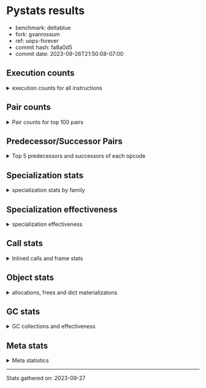 
# Pystats results

- benchmark: deltablue
- fork: gvanrossum
- ref: uops-forever
- commit hash: fa8a0d5
- commit date: 2023-09-26T21:50:08-07:00

## Execution counts

<details>
<summary> execution counts for all instructions </summary>

|Name | Count | Self | Cumulative | Miss ratio | 
|---|---:|---:|---:|---:|
| LOAD_FAST | 111,860,700 | 19.5% | 19.5% |  |
| LOAD_ATTR_INSTANCE_VALUE | 89,306,860 | 15.6% | 35.1% | 1.7% |
| POP_JUMP_IF_FALSE | 34,543,740 | 6.0% | 41.2% |  |
| COMPARE_OP_INT | 32,358,780 | 5.7% | 46.8% |  |
| RETURN_VALUE | 30,697,980 | 5.4% | 52.2% |  |
| LOAD_ATTR_CLASS | 29,529,600 | 5.2% | 57.3% |  |
| RESUME_CHECK | 29,140,860 | 5.1% | 62.4% | 0.0% |
| CALL_PY_EXACT_ARGS | 26,056,860 | 4.5% | 67.0% | 4.4% |
| LOAD_ATTR_METHOD_WITH_VALUES | 25,388,840 | 4.4% | 71.4% | 9.2% |
| LOAD_GLOBAL_MODULE | 25,156,900 | 4.4% | 75.8% |  |
| STORE_ATTR_INSTANCE_VALUE | 20,529,440 | 3.6% | 79.4% | 3.4% |
| POP_TOP | 19,878,780 | 3.5% | 82.8% |  |
| RETURN_CONST | 19,126,080 | 3.3% | 86.2% |  |
| ENTER_EXECUTOR | 15,209,280 | 2.7% | 88.8% |  |
| STORE_FAST | 9,249,000 | 1.6% | 90.5% |  |
| TO_BOOL_BOOL | 6,825,600 | 1.2% | 91.6% |  |
| LOAD_FAST_LOAD_FAST | 6,424,320 | 1.1% | 92.8% |  |
| LOAD_ATTR | 5,885,340 | 1.0% | 93.8% |  |
| POP_JUMP_IF_TRUE | 3,620,160 | 0.6% | 94.4% |  |
| LOAD_GLOBAL_BUILTIN | 2,952,060 | 0.5% | 94.9% |  |
| CALL_BOUND_METHOD_EXACT_ARGS | 2,513,280 | 0.4% | 95.4% |  |
| BINARY_OP_ADD_INT | 2,498,880 | 0.4% | 95.8% |  |
| CALL_LIST_APPEND | 2,249,280 | 0.4% | 96.2% |  |
| LOAD_CONST | 2,222,460 | 0.4% | 96.6% |  |
| BINARY_OP_MULTIPLY_INT | 2,199,360 | 0.4% | 97.0% |  |
| COPY | 1,746,240 | 0.3% | 97.3% |  |
| TO_BOOL_INT | 1,667,520 | 0.3% | 97.6% |  |
| CALL_LEN | 1,667,520 | 0.3% | 97.9% |  |
| CALL | 1,490,920 | 0.3% | 98.1% |  |
| GET_ITER | 1,392,060 | 0.2% | 98.4% |  |
| FOR_ITER_LIST | 1,383,360 | 0.2% | 98.6% |  |
| COPY_FREE_VARS | 1,275,900 | 0.2% | 98.8% |  |
| LOAD_SUPER_ATTR_METHOD | 1,275,840 | 0.2% | 99.1% |  |
| CALL_METHOD_DESCRIPTOR_FAST | 1,194,700 | 0.2% | 99.3% | 100.0% |
| COMPARE_OP | 1,187,080 | 0.2% | 99.5% |  |
| POP_JUMP_IF_NONE | 1,076,160 | 0.2% | 99.7% |  |
| EXIT_INIT_CHECK | 494,400 | 0.1% | 99.8% |  |
| CALL_ALLOC_AND_ENTER_INIT | 494,400 | 0.1% | 99.8% |  |
| SWAP | 298,560 | 0.1% | 99.9% |  |
| JUMP_FORWARD | 192,960 | 0.0% | 99.9% |  |
| BINARY_OP | 129,740 | 0.0% | 99.9% |  |
| UNARY_NOT | 101,760 | 0.0% | 100.0% |  |
| INTERPRETER_EXIT | 97,920 | 0.0% | 100.0% |  |
| BINARY_OP_SUBTRACT_INT | 33,600 | 0.0% | 100.0% |  |
| LOAD_ATTR_SLOT | 23,040 | 0.0% | 100.0% |  |
| FOR_ITER_RANGE | 8,700 | 0.0% | 100.0% |  |
| CALL_BUILTIN_CLASS | 8,700 | 0.0% | 100.0% |  |
| CALL_METHOD_DESCRIPTOR_O | 3,900 | 0.0% | 100.0% | 100.0% |
| BUILD_CONST_KEY_MAP | 3,840 | 0.0% | 100.0% |  |
| BINARY_SUBSCR_DICT | 3,840 | 0.0% | 100.0% |  |
| BINARY_SUBSCR | 1,960 | 0.0% | 100.0% |  |
| STORE_GLOBAL | 1,920 | 0.0% | 100.0% |  |
| UNPACK_SEQUENCE_TUPLE | 960 | 0.0% | 100.0% |  |
| STORE_FAST_STORE_FAST | 960 | 0.0% | 100.0% |  |
| LOAD_FAST_CHECK | 960 | 0.0% | 100.0% |  |
| PUSH_NULL | 300 | 0.0% | 100.0% |  |
| LOAD_DEREF | 120 | 0.0% | 100.0% |  |
| LOAD_ATTR_MODULE | 100 | 0.0% | 100.0% |  |
| LOAD_GLOBAL | 80 | 0.0% | 100.0% |  |
| NOP | 60 | 0.0% | 100.0% |  |
| CALL_FUNCTION_EX | 60 | 0.0% | 100.0% |  |
| BINARY_OP_SUBTRACT_FLOAT | 60 | 0.0% | 100.0% |  |
| JUMP_BACKWARD | 20 | 0.0% | 100.0% |  |


</details>

## Pair counts

<details>
<summary> Pair counts for top 100 pairs </summary>

|Pair | Count | Self | Cumulative | 
|---|---:|---:|---:|
| LOAD_FAST LOAD_ATTR_INSTANCE_VALUE | 68,219,520 | 11.9% | 11.9% |
| POP_JUMP_IF_FALSE LOAD_FAST | 30,164,160 | 5.3% | 17.2% |
| COMPARE_OP_INT POP_JUMP_IF_FALSE | 28,491,900 | 5.0% | 22.2% |
| LOAD_ATTR_CLASS COMPARE_OP_INT | 28,278,720 | 4.9% | 27.1% |
| RESUME_CHECK LOAD_FAST | 26,369,280 | 4.6% | 31.7% |
| CALL_PY_EXACT_ARGS RESUME_CHECK | 25,350,720 | 4.4% | 36.1% |
| LOAD_ATTR_INSTANCE_VALUE RETURN_VALUE | 25,158,720 | 4.4% | 40.5% |
| LOAD_ATTR_METHOD_WITH_VALUES CALL_PY_EXACT_ARGS | 21,217,920 | 3.7% | 44.2% |
| LOAD_FAST LOAD_ATTR_METHOD_WITH_VALUES | 21,159,360 | 3.7% | 47.9% |
| LOAD_GLOBAL_MODULE LOAD_ATTR_CLASS | 19,545,600 | 3.4% | 51.3% |
| LOAD_ATTR_INSTANCE_VALUE LOAD_FAST | 18,431,040 | 3.2% | 54.5% |
| LOAD_ATTR_INSTANCE_VALUE LOAD_GLOBAL_MODULE | 18,296,640 | 3.2% | 57.7% |
| RETURN_CONST POP_TOP | 17,933,760 | 3.1% | 60.9% |
| STORE_ATTR_INSTANCE_VALUE RETURN_CONST | 14,083,200 | 2.5% | 63.3% |
| POP_TOP ENTER_EXECUTOR | 11,774,380 | 2.1% | 65.4% |
| RETURN_VALUE LOAD_ATTR_INSTANCE_VALUE | 10,766,400 | 1.9% | 67.3% |
| RETURN_VALUE STORE_ATTR_INSTANCE_VALUE | 10,471,680 | 1.8% | 69.1% |
| ENTER_EXECUTOR LOAD_ATTR_CLASS | 9,984,000 | 1.7% | 70.8% |
| LOAD_ATTR_INSTANCE_VALUE LOAD_ATTR_INSTANCE_VALUE | 9,726,700 | 1.7% | 72.5% |
| STORE_FAST LOAD_FAST | 7,058,220 | 1.2% | 73.8% |
| LOAD_FAST STORE_ATTR_INSTANCE_VALUE | 4,587,840 | 0.8% | 74.6% |
| TO_BOOL_BOOL POP_JUMP_IF_FALSE | 4,373,760 | 0.8% | 75.3% |
| LOAD_ATTR LOAD_FAST | 4,308,480 | 0.8% | 76.1% |
| LOAD_FAST CALL_PY_EXACT_ARGS | 4,128,960 | 0.7% | 76.8% |
| RETURN_VALUE TO_BOOL_BOOL | 3,898,560 | 0.7% | 77.5% |
| LOAD_ATTR_METHOD_WITH_VALUES LOAD_FAST | 3,640,320 | 0.6% | 78.1% |
| POP_TOP LOAD_FAST | 3,497,280 | 0.6% | 78.7% |
| COMPARE_OP_INT RETURN_VALUE | 3,479,040 | 0.6% | 79.3% |
| RETURN_VALUE STORE_FAST | 3,325,440 | 0.6% | 79.9% |
| STORE_ATTR_INSTANCE_VALUE LOAD_FAST | 3,125,760 | 0.5% | 80.5% |
| LOAD_ATTR_INSTANCE_VALUE STORE_FAST | 2,633,280 | 0.5% | 80.9% |
| LOAD_ATTR_INSTANCE_VALUE STORE_ATTR_INSTANCE_VALUE | 2,626,560 | 0.5% | 81.4% |
| LOAD_FAST LOAD_ATTR | 2,544,000 | 0.4% | 81.8% |
| LOAD_FAST_LOAD_FAST STORE_ATTR_INSTANCE_VALUE | 2,531,520 | 0.4% | 82.3% |
| CALL_BOUND_METHOD_EXACT_ARGS RESUME_CHECK | 2,513,280 | 0.4% | 82.7% |
| TO_BOOL_BOOL POP_JUMP_IF_TRUE | 2,350,080 | 0.4% | 83.1% |
| LOAD_GLOBAL_MODULE LOAD_ATTR | 2,339,560 | 0.4% | 83.5% |
| LOAD_ATTR_INSTANCE_VALUE BINARY_OP_MULTIPLY_INT | 2,197,440 | 0.4% | 83.9% |
| LOAD_ATTR_INSTANCE_VALUE BINARY_OP_ADD_INT | 2,197,440 | 0.4% | 84.3% |
| BINARY_OP_MULTIPLY_INT LOAD_FAST | 2,197,440 | 0.4% | 84.7% |
| BINARY_OP_ADD_INT LOAD_FAST | 2,197,440 | 0.4% | 85.1% |
| LOAD_FAST CALL_LIST_APPEND | 2,055,360 | 0.4% | 85.4% |
| LOAD_FAST COMPARE_OP_INT | 2,046,720 | 0.4% | 85.8% |
| ENTER_EXECUTOR LOAD_ATTR_METHOD_WITH_VALUES | 2,035,200 | 0.4% | 86.1% |
| LOAD_ATTR_INSTANCE_VALUE COMPARE_OP_INT | 1,836,480 | 0.3% | 86.5% |
| RETURN_VALUE LOAD_FAST | 1,746,240 | 0.3% | 86.8% |
| LOAD_ATTR_INSTANCE_VALUE CALL_BOUND_METHOD_EXACT_ARGS | 1,741,440 | 0.3% | 87.1% |
| LOAD_GLOBAL_BUILTIN LOAD_FAST | 1,671,420 | 0.3% | 87.4% |
| TO_BOOL_INT POP_JUMP_IF_FALSE | 1,667,520 | 0.3% | 87.7% |
| LOAD_FAST CALL_LEN | 1,667,520 | 0.3% | 87.9% |
| CALL_LEN TO_BOOL_INT | 1,667,520 | 0.3% | 88.2% |
| POP_TOP RETURN_CONST | 1,468,800 | 0.3% | 88.5% |
| POP_TOP LOAD_FAST_LOAD_FAST | 1,464,960 | 0.3% | 88.7% |
| POP_JUMP_IF_FALSE LOAD_GLOBAL_MODULE | 1,456,320 | 0.3% | 89.0% |
| COPY TO_BOOL_BOOL | 1,447,680 | 0.3% | 89.3% |
| LOAD_GLOBAL_MODULE LOAD_FAST | 1,384,320 | 0.2% | 89.5% |
| GET_ITER FOR_ITER_LIST | 1,383,360 | 0.2% | 89.7% |
| FOR_ITER_LIST STORE_FAST | 1,383,360 | 0.2% | 90.0% |
| POP_JUMP_IF_TRUE ENTER_EXECUTOR | 1,358,400 | 0.2% | 90.2% |
| LOAD_CONST LOAD_FAST | 1,300,800 | 0.2% | 90.4% |
| POP_JUMP_IF_TRUE LOAD_FAST | 1,293,120 | 0.2% | 90.7% |
| COPY_FREE_VARS RESUME_CHECK | 1,275,900 | 0.2% | 90.9% |
| LOAD_GLOBAL_BUILTIN LOAD_GLOBAL_MODULE | 1,275,840 | 0.2% | 91.1% |
| LOAD_FAST LOAD_SUPER_ATTR_METHOD | 1,275,840 | 0.2% | 91.3% |
| STORE_ATTR_INSTANCE_VALUE LOAD_GLOBAL_MODULE | 1,268,160 | 0.2% | 91.6% |
| LOAD_FAST RETURN_VALUE | 1,267,260 | 0.2% | 91.8% |
| LOAD_ATTR_CLASS LOAD_FAST | 1,250,880 | 0.2% | 92.0% |
| STORE_FAST LOAD_FAST_LOAD_FAST | 1,183,680 | 0.2% | 92.2% |
| RESUME_CHECK LOAD_GLOBAL_BUILTIN | 1,179,840 | 0.2% | 92.4% |
| LOAD_FAST_LOAD_FAST COMPARE_OP | 1,172,160 | 0.2% | 92.6% |
| COMPARE_OP POP_JUMP_IF_TRUE | 1,172,160 | 0.2% | 92.8% |
| CALL_METHOD_DESCRIPTOR_FAST STORE_FAST | 1,172,160 | 0.2% | 93.0% |
| LOAD_ATTR_INSTANCE_VALUE COPY | 1,157,760 | 0.2% | 93.2% |
| ENTER_EXECUTOR RETURN_CONST | 1,110,720 | 0.2% | 93.4% |
| LOAD_FAST POP_JUMP_IF_NONE | 1,072,320 | 0.2% | 93.6% |
| POP_JUMP_IF_FALSE ENTER_EXECUTOR | 1,064,640 | 0.2% | 93.8% |
| LOAD_FAST GET_ITER | 983,100 | 0.2% | 94.0% |
| STORE_ATTR_INSTANCE_VALUE LOAD_CONST | 978,240 | 0.2% | 94.1% |
| POP_TOP LOAD_GLOBAL_BUILTIN | 976,320 | 0.2% | 94.3% |
| LOAD_ATTR_INSTANCE_VALUE LOAD_ATTR | 976,320 | 0.2% | 94.5% |
| CALL_LIST_APPEND RETURN_CONST | 972,480 | 0.2% | 94.6% |
| STORE_FAST LOAD_GLOBAL_MODULE | 888,960 | 0.2% | 94.8% |
| ENTER_EXECUTOR LOAD_FAST | 880,380 | 0.2% | 95.0% |
| LOAD_ATTR_INSTANCE_VALUE TO_BOOL_BOOL | 873,600 | 0.2% | 95.1% |
| POP_JUMP_IF_FALSE POP_TOP | 867,840 | 0.2% | 95.3% |
| LOAD_GLOBAL_MODULE CALL | 800,640 | 0.1% | 95.4% |
| LOAD_GLOBAL_MODULE LOAD_ATTR_METHOD_WITH_VALUES | 789,120 | 0.1% | 95.5% |
| RESUME_CHECK LOAD_GLOBAL_MODULE | 787,240 | 0.1% | 95.7% |
| POP_JUMP_IF_FALSE RETURN_CONST | 787,200 | 0.1% | 95.8% |
| STORE_ATTR_INSTANCE_VALUE LOAD_FAST_LOAD_FAST | 771,840 | 0.1% | 95.9% |
| LOAD_FAST_LOAD_FAST CALL_BOUND_METHOD_EXACT_ARGS | 771,840 | 0.1% | 96.1% |
| LOAD_ATTR LOAD_FAST_LOAD_FAST | 771,840 | 0.1% | 96.2% |
| CALL_LIST_APPEND ENTER_EXECUTOR | 685,440 | 0.1% | 96.3% |
| CALL_PY_EXACT_ARGS COPY_FREE_VARS | 684,480 | 0.1% | 96.5% |
| LOAD_ATTR_INSTANCE_VALUE LOAD_ATTR_METHOD_WITH_VALUES | 681,600 | 0.1% | 96.6% |
| LOAD_FAST_LOAD_FAST LOAD_ATTR_METHOD_WITH_VALUES | 679,680 | 0.1% | 96.7% |
| ENTER_EXECUTOR CALL_METHOD_DESCRIPTOR_FAST | 676,800 | 0.1% | 96.8% |
| CALL STORE_FAST | 601,980 | 0.1% | 96.9% |
| RETURN_CONST TO_BOOL_BOOL | 598,080 | 0.1% | 97.0% |
| CALL POP_TOP | 592,380 | 0.1% | 97.1% |


</details>

## Predecessor/Successor Pairs

<details>
<summary> Top 5 predecessors and successors of each opcode </summary>

### CACHE

<details>
<summary> Successors and predecessors for CACHE </summary>

|Predecessors | Count | Percentage | 
|---|---:|---:|

|Successors | Count | Percentage | 
|---|---:|---:|
| COPY_FREE_VARS | 96,960 | 99.0% |
| RESUME_CHECK | 960 | 1.0% |


</details>

### BINARY_SUBSCR

<details>
<summary> Successors and predecessors for BINARY_SUBSCR </summary>

|Predecessors | Count | Percentage | 
|---|---:|---:|
| LOAD_FAST_LOAD_FAST | 1,920 | 98.0% |
| BINARY_SUBSCR | 40 | 2.0% |

|Successors | Count | Percentage | 
|---|---:|---:|
| LOAD_ATTR_INSTANCE_VALUE | 1,920 | 98.0% |
| BINARY_SUBSCR | 40 | 2.0% |


</details>

### EXIT_INIT_CHECK

<details>
<summary> Successors and predecessors for EXIT_INIT_CHECK </summary>

|Predecessors | Count | Percentage | 
|---|---:|---:|
| RETURN_CONST | 494,400 | 100.0% |

|Successors | Count | Percentage | 
|---|---:|---:|
| RETURN_VALUE | 494,400 | 100.0% |


</details>

### GET_ITER

<details>
<summary> Successors and predecessors for GET_ITER </summary>

|Predecessors | Count | Percentage | 
|---|---:|---:|
| LOAD_FAST | 983,100 | 70.6% |
| LOAD_ATTR_INSTANCE_VALUE | 400,320 | 28.8% |
| CALL_BUILTIN_CLASS | 8,640 | 0.6% |

|Successors | Count | Percentage | 
|---|---:|---:|
| FOR_ITER_LIST | 1,383,360 | 99.4% |
| FOR_ITER_RANGE | 8,700 | 0.6% |


</details>

### INTERPRETER_EXIT

<details>
<summary> Successors and predecessors for INTERPRETER_EXIT </summary>

|Predecessors | Count | Percentage | 
|---|---:|---:|
| RETURN_CONST | 97,920 | 100.0% |

|Successors | Count | Percentage | 
|---|---:|---:|


</details>

### NOP

<details>
<summary> Successors and predecessors for NOP </summary>

|Predecessors | Count | Percentage | 
|---|---:|---:|
| POP_TOP | 60 | 100.0% |

|Successors | Count | Percentage | 
|---|---:|---:|
| LOAD_DEREF | 60 | 100.0% |


</details>

### POP_TOP

<details>
<summary> Successors and predecessors for POP_TOP </summary>

|Predecessors | Count | Percentage | 
|---|---:|---:|
| RETURN_CONST | 17,933,760 | 90.2% |
| POP_JUMP_IF_FALSE | 867,840 | 4.4% |
| CALL | 592,380 | 3.0% |
| RETURN_VALUE | 288,960 | 1.5% |
| POP_JUMP_IF_TRUE | 192,000 | 1.0% |

|Successors | Count | Percentage | 
|---|---:|---:|
| ENTER_EXECUTOR | 11,774,380 | 59.2% |
| LOAD_FAST | 3,497,280 | 17.6% |
| RETURN_CONST | 1,468,800 | 7.4% |
| LOAD_FAST_LOAD_FAST | 1,464,960 | 7.4% |
| LOAD_GLOBAL_BUILTIN | 976,320 | 4.9% |


</details>

### PUSH_NULL

<details>
<summary> Successors and predecessors for PUSH_NULL </summary>

|Predecessors | Count | Percentage | 
|---|---:|---:|
| LOAD_FAST | 180 | 60.0% |
| LOAD_DEREF | 60 | 20.0% |
| LOAD_ATTR_MODULE | 40 | 13.3% |
| LOAD_ATTR | 20 | 6.7% |

|Successors | Count | Percentage | 
|---|---:|---:|
| CALL | 240 | 80.0% |
| LOAD_FAST | 60 | 20.0% |


</details>

### RETURN_VALUE

<details>
<summary> Successors and predecessors for RETURN_VALUE </summary>

|Predecessors | Count | Percentage | 
|---|---:|---:|
| LOAD_ATTR_INSTANCE_VALUE | 25,158,720 | 82.0% |
| COMPARE_OP_INT | 3,479,040 | 11.3% |
| LOAD_FAST | 1,267,260 | 4.1% |
| EXIT_INIT_CHECK | 494,400 | 1.6% |
| POP_JUMP_IF_TRUE | 289,920 | 0.9% |

|Successors | Count | Percentage | 
|---|---:|---:|
| LOAD_ATTR_INSTANCE_VALUE | 10,766,400 | 35.1% |
| STORE_ATTR_INSTANCE_VALUE | 10,471,680 | 34.1% |
| TO_BOOL_BOOL | 3,898,560 | 12.7% |
| STORE_FAST | 3,325,440 | 10.8% |
| LOAD_FAST | 1,746,240 | 5.7% |


</details>

### UNARY_NOT

<details>
<summary> Successors and predecessors for UNARY_NOT </summary>

|Predecessors | Count | Percentage | 
|---|---:|---:|
| TO_BOOL_BOOL | 101,760 | 100.0% |

|Successors | Count | Percentage | 
|---|---:|---:|
| LOAD_FAST | 101,760 | 100.0% |


</details>

### BINARY_OP

<details>
<summary> Successors and predecessors for BINARY_OP </summary>

|Predecessors | Count | Percentage | 
|---|---:|---:|
| LOAD_FAST | 97,940 | 75.5% |
| LOAD_ATTR_INSTANCE_VALUE | 31,680 | 24.4% |
| BINARY_OP | 120 | 0.1% |

|Successors | Count | Percentage | 
|---|---:|---:|
| LOAD_FAST | 128,640 | 99.2% |
| STORE_FAST | 960 | 0.7% |
| BINARY_OP | 120 | 0.1% |
| BINARY_OP_SUBTRACT_FLOAT | 20 | 0.0% |


</details>

### BUILD_CONST_KEY_MAP

<details>
<summary> Successors and predecessors for BUILD_CONST_KEY_MAP </summary>

|Predecessors | Count | Percentage | 
|---|---:|---:|
| LOAD_CONST | 3,840 | 100.0% |

|Successors | Count | Percentage | 
|---|---:|---:|
| STORE_FAST | 3,840 | 100.0% |


</details>

### CALL

<details>
<summary> Successors and predecessors for CALL </summary>

|Predecessors | Count | Percentage | 
|---|---:|---:|
| LOAD_GLOBAL_MODULE | 800,640 | 53.7% |
| LOAD_SUPER_ATTR_METHOD | 591,360 | 39.7% |
| ENTER_EXECUTOR | 96,900 | 6.5% |
| LOAD_FAST | 980 | 0.1% |
| CALL | 800 | 0.1% |

|Successors | Count | Percentage | 
|---|---:|---:|
| STORE_FAST | 601,980 | 40.4% |
| POP_TOP | 592,380 | 39.7% |
| LOAD_FAST | 295,740 | 19.8% |
| CALL | 800 | 0.1% |
| CALL_BUILTIN_CLASS | 20 | 0.0% |


</details>

### CALL_FUNCTION_EX

<details>
<summary> Successors and predecessors for CALL_FUNCTION_EX </summary>

|Predecessors | Count | Percentage | 
|---|---:|---:|
| LOAD_FAST | 60 | 100.0% |

|Successors | Count | Percentage | 
|---|---:|---:|
| COPY_FREE_VARS | 60 | 100.0% |


</details>

### COMPARE_OP

<details>
<summary> Successors and predecessors for COMPARE_OP </summary>

|Predecessors | Count | Percentage | 
|---|---:|---:|
| LOAD_FAST_LOAD_FAST | 1,172,160 | 98.7% |
| LOAD_FAST | 7,680 | 0.6% |
| LOAD_ATTR | 5,760 | 0.5% |
| LOAD_CONST | 980 | 0.1% |
| COMPARE_OP | 500 | 0.0% |

|Successors | Count | Percentage | 
|---|---:|---:|
| POP_JUMP_IF_TRUE | 1,172,160 | 98.7% |
| POP_JUMP_IF_FALSE | 10,560 | 0.9% |
| STORE_FAST | 3,840 | 0.3% |
| COMPARE_OP | 500 | 0.0% |
| COMPARE_OP_INT | 20 | 0.0% |


</details>

### COPY

<details>
<summary> Successors and predecessors for COPY </summary>

|Predecessors | Count | Percentage | 
|---|---:|---:|
| LOAD_ATTR_INSTANCE_VALUE | 1,157,760 | 66.3% |
| LOAD_FAST | 298,560 | 17.1% |
| COMPARE_OP_INT | 289,920 | 16.6% |

|Successors | Count | Percentage | 
|---|---:|---:|
| TO_BOOL_BOOL | 1,447,680 | 82.9% |
| LOAD_ATTR_INSTANCE_VALUE | 298,560 | 17.1% |


</details>

### COPY_FREE_VARS

<details>
<summary> Successors and predecessors for COPY_FREE_VARS </summary>

|Predecessors | Count | Percentage | 
|---|---:|---:|
| CALL_PY_EXACT_ARGS | 684,480 | 53.6% |
| CALL_ALLOC_AND_ENTER_INIT | 494,400 | 38.7% |
| CACHE | 96,960 | 7.6% |
| CALL_FUNCTION_EX | 60 | 0.0% |

|Successors | Count | Percentage | 
|---|---:|---:|
| RESUME_CHECK | 1,275,900 | 100.0% |


</details>

### ENTER_EXECUTOR

<details>
<summary> Successors and predecessors for ENTER_EXECUTOR </summary>

|Predecessors | Count | Percentage | 
|---|---:|---:|
| POP_TOP | 11,774,380 | 77.4% |
| POP_JUMP_IF_TRUE | 1,358,400 | 8.9% |
| POP_JUMP_IF_FALSE | 1,064,640 | 7.0% |
| CALL_LIST_APPEND | 685,440 | 4.5% |
| POP_JUMP_IF_NONE | 191,040 | 1.3% |

|Successors | Count | Percentage | 
|---|---:|---:|
| LOAD_ATTR_CLASS | 9,984,000 | 65.6% |
| LOAD_ATTR_METHOD_WITH_VALUES | 2,035,200 | 13.4% |
| RETURN_CONST | 1,110,720 | 7.3% |
| LOAD_FAST | 880,380 | 5.8% |
| CALL_METHOD_DESCRIPTOR_FAST | 676,800 | 4.4% |


</details>

### JUMP_BACKWARD

<details>
<summary> Successors and predecessors for JUMP_BACKWARD </summary>

|Predecessors | Count | Percentage | 
|---|---:|---:|
| POP_TOP | 20 | 100.0% |

|Successors | Count | Percentage | 
|---|---:|---:|
| ENTER_EXECUTOR | 20 | 100.0% |


</details>

### JUMP_FORWARD

<details>
<summary> Successors and predecessors for JUMP_FORWARD </summary>

|Predecessors | Count | Percentage | 
|---|---:|---:|
| STORE_ATTR_INSTANCE_VALUE | 192,960 | 100.0% |

|Successors | Count | Percentage | 
|---|---:|---:|
| LOAD_GLOBAL_MODULE | 96,960 | 50.2% |
| LOAD_FAST | 96,000 | 49.8% |


</details>

### LOAD_ATTR

<details>
<summary> Successors and predecessors for LOAD_ATTR </summary>

|Predecessors | Count | Percentage | 
|---|---:|---:|
| LOAD_FAST | 2,544,000 | 43.2% |
| LOAD_GLOBAL_MODULE | 2,339,560 | 39.8% |
| LOAD_ATTR_INSTANCE_VALUE | 976,320 | 16.6% |
| LOAD_ATTR_SLOT | 23,040 | 0.4% |
| LOAD_ATTR | 2,400 | 0.0% |

|Successors | Count | Percentage | 
|---|---:|---:|
| LOAD_FAST | 4,308,480 | 73.2% |
| LOAD_FAST_LOAD_FAST | 771,840 | 13.1% |
| LOAD_CONST | 499,200 | 8.5% |
| CALL_ALLOC_AND_ENTER_INIT | 293,760 | 5.0% |
| COMPARE_OP | 5,760 | 0.1% |


</details>

### LOAD_CONST

<details>
<summary> Successors and predecessors for LOAD_CONST </summary>

|Predecessors | Count | Percentage | 
|---|---:|---:|
| STORE_ATTR_INSTANCE_VALUE | 978,240 | 44.0% |
| LOAD_ATTR | 499,200 | 22.5% |
| LOAD_ATTR_INSTANCE_VALUE | 300,480 | 13.5% |
| POP_TOP | 107,520 | 4.8% |
| POP_JUMP_IF_FALSE | 107,520 | 4.8% |

|Successors | Count | Percentage | 
|---|---:|---:|
| LOAD_FAST | 1,300,800 | 58.5% |
| CALL_METHOD_DESCRIPTOR_FAST | 495,360 | 22.3% |
| BINARY_OP_ADD_INT | 301,440 | 13.6% |
| COMPARE_OP_INT | 97,960 | 4.4% |
| STORE_FAST | 4,800 | 0.2% |


</details>

### LOAD_DEREF

<details>
<summary> Successors and predecessors for LOAD_DEREF </summary>

|Predecessors | Count | Percentage | 
|---|---:|---:|
| STORE_FAST | 60 | 50.0% |
| NOP | 60 | 50.0% |

|Successors | Count | Percentage | 
|---|---:|---:|
| STORE_FAST | 60 | 50.0% |
| PUSH_NULL | 60 | 50.0% |


</details>

### LOAD_FAST

<details>
<summary> Successors and predecessors for LOAD_FAST </summary>

|Predecessors | Count | Percentage | 
|---|---:|---:|
| POP_JUMP_IF_FALSE | 30,164,160 | 27.0% |
| RESUME_CHECK | 26,369,280 | 23.6% |
| LOAD_ATTR_INSTANCE_VALUE | 18,431,040 | 16.5% |
| STORE_FAST | 7,058,220 | 6.3% |
| LOAD_ATTR | 4,308,480 | 3.9% |

|Successors | Count | Percentage | 
|---|---:|---:|
| LOAD_ATTR_INSTANCE_VALUE | 68,219,520 | 61.0% |
| LOAD_ATTR_METHOD_WITH_VALUES | 21,159,360 | 18.9% |
| STORE_ATTR_INSTANCE_VALUE | 4,587,840 | 4.1% |
| CALL_PY_EXACT_ARGS | 4,128,960 | 3.7% |
| LOAD_ATTR | 2,544,000 | 2.3% |


</details>

### LOAD_FAST_CHECK

<details>
<summary> Successors and predecessors for LOAD_FAST_CHECK </summary>

|Predecessors | Count | Percentage | 
|---|---:|---:|
| POP_TOP | 960 | 100.0% |

|Successors | Count | Percentage | 
|---|---:|---:|
| LOAD_ATTR_INSTANCE_VALUE | 960 | 100.0% |


</details>

### LOAD_FAST_LOAD_FAST

<details>
<summary> Successors and predecessors for LOAD_FAST_LOAD_FAST </summary>

|Predecessors | Count | Percentage | 
|---|---:|---:|
| POP_TOP | 1,464,960 | 22.8% |
| STORE_FAST | 1,183,680 | 18.4% |
| STORE_ATTR_INSTANCE_VALUE | 771,840 | 12.0% |
| LOAD_ATTR | 771,840 | 12.0% |
| POP_JUMP_IF_TRUE | 486,720 | 7.6% |

|Successors | Count | Percentage | 
|---|---:|---:|
| STORE_ATTR_INSTANCE_VALUE | 2,531,520 | 39.4% |
| COMPARE_OP | 1,172,160 | 18.2% |
| CALL_BOUND_METHOD_EXACT_ARGS | 771,840 | 12.0% |
| LOAD_ATTR_METHOD_WITH_VALUES | 679,680 | 10.6% |
| CALL_PY_EXACT_ARGS | 588,480 | 9.2% |


</details>

### LOAD_GLOBAL

<details>
<summary> Successors and predecessors for LOAD_GLOBAL </summary>

|Predecessors | Count | Percentage | 
|---|---:|---:|
| RETURN_VALUE | 40 | 50.0% |
| RESUME_CHECK | 20 | 25.0% |
| POP_JUMP_IF_FALSE | 20 | 25.0% |

|Successors | Count | Percentage | 
|---|---:|---:|
| LOAD_GLOBAL_MODULE | 40 | 50.0% |
| LOAD_GLOBAL_BUILTIN | 20 | 25.0% |
| LOAD_ATTR | 20 | 25.0% |


</details>

### POP_JUMP_IF_FALSE

<details>
<summary> Successors and predecessors for POP_JUMP_IF_FALSE </summary>

|Predecessors | Count | Percentage | 
|---|---:|---:|
| COMPARE_OP_INT | 28,491,900 | 82.5% |
| TO_BOOL_BOOL | 4,373,760 | 12.7% |
| TO_BOOL_INT | 1,667,520 | 4.8% |
| COMPARE_OP | 10,560 | 0.0% |

|Successors | Count | Percentage | 
|---|---:|---:|
| LOAD_FAST | 30,164,160 | 87.3% |
| LOAD_GLOBAL_MODULE | 1,456,320 | 4.2% |
| ENTER_EXECUTOR | 1,064,640 | 3.1% |
| POP_TOP | 867,840 | 2.5% |
| RETURN_CONST | 787,200 | 2.3% |


</details>

### POP_JUMP_IF_NONE

<details>
<summary> Successors and predecessors for POP_JUMP_IF_NONE </summary>

|Predecessors | Count | Percentage | 
|---|---:|---:|
| LOAD_FAST | 1,072,320 | 99.6% |
| LOAD_ATTR_INSTANCE_VALUE | 3,840 | 0.4% |

|Successors | Count | Percentage | 
|---|---:|---:|
| RETURN_CONST | 293,760 | 27.3% |
| LOAD_FAST_LOAD_FAST | 291,840 | 27.1% |
| LOAD_FAST | 203,520 | 18.9% |
| ENTER_EXECUTOR | 191,040 | 17.8% |
| LOAD_GLOBAL_MODULE | 96,000 | 8.9% |


</details>

### POP_JUMP_IF_TRUE

<details>
<summary> Successors and predecessors for POP_JUMP_IF_TRUE </summary>

|Predecessors | Count | Percentage | 
|---|---:|---:|
| TO_BOOL_BOOL | 2,350,080 | 64.9% |
| COMPARE_OP | 1,172,160 | 32.4% |
| COMPARE_OP_INT | 97,920 | 2.7% |

|Successors | Count | Percentage | 
|---|---:|---:|
| ENTER_EXECUTOR | 1,358,400 | 37.5% |
| LOAD_FAST | 1,293,120 | 35.7% |
| LOAD_FAST_LOAD_FAST | 486,720 | 13.4% |
| RETURN_VALUE | 289,920 | 8.0% |
| POP_TOP | 192,000 | 5.3% |


</details>

### RETURN_CONST

<details>
<summary> Successors and predecessors for RETURN_CONST </summary>

|Predecessors | Count | Percentage | 
|---|---:|---:|
| STORE_ATTR_INSTANCE_VALUE | 14,083,200 | 73.6% |
| POP_TOP | 1,468,800 | 7.7% |
| ENTER_EXECUTOR | 1,110,720 | 5.8% |
| CALL_LIST_APPEND | 972,480 | 5.1% |
| POP_JUMP_IF_FALSE | 787,200 | 4.1% |

|Successors | Count | Percentage | 
|---|---:|---:|
| POP_TOP | 17,933,760 | 93.8% |
| TO_BOOL_BOOL | 598,080 | 3.1% |
| EXIT_INIT_CHECK | 494,400 | 2.6% |
| INTERPRETER_EXIT | 97,920 | 0.5% |
| STORE_FAST | 1,920 | 0.0% |


</details>

### STORE_FAST

<details>
<summary> Successors and predecessors for STORE_FAST </summary>

|Predecessors | Count | Percentage | 
|---|---:|---:|
| RETURN_VALUE | 3,325,440 | 36.0% |
| LOAD_ATTR_INSTANCE_VALUE | 2,633,280 | 28.5% |
| FOR_ITER_LIST | 1,383,360 | 15.0% |
| CALL_METHOD_DESCRIPTOR_FAST | 1,172,160 | 12.7% |
| CALL | 601,980 | 6.5% |

|Successors | Count | Percentage | 
|---|---:|---:|
| LOAD_FAST | 7,058,220 | 76.3% |
| LOAD_FAST_LOAD_FAST | 1,183,680 | 12.8% |
| LOAD_GLOBAL_MODULE | 888,960 | 9.6% |
| ENTER_EXECUTOR | 100,800 | 1.1% |
| LOAD_GLOBAL_BUILTIN | 11,520 | 0.1% |


</details>

### STORE_FAST_STORE_FAST

<details>
<summary> Successors and predecessors for STORE_FAST_STORE_FAST </summary>

|Predecessors | Count | Percentage | 
|---|---:|---:|
| UNPACK_SEQUENCE_TUPLE | 960 | 100.0% |

|Successors | Count | Percentage | 
|---|---:|---:|
| STORE_FAST | 960 | 100.0% |


</details>

### STORE_GLOBAL

<details>
<summary> Successors and predecessors for STORE_GLOBAL </summary>

|Predecessors | Count | Percentage | 
|---|---:|---:|
| RETURN_VALUE | 1,920 | 100.0% |

|Successors | Count | Percentage | 
|---|---:|---:|
| LOAD_GLOBAL_MODULE | 960 | 50.0% |
| LOAD_CONST | 960 | 50.0% |


</details>

### SWAP

<details>
<summary> Successors and predecessors for SWAP </summary>

|Predecessors | Count | Percentage | 
|---|---:|---:|
| BINARY_OP_ADD_INT | 298,560 | 100.0% |

|Successors | Count | Percentage | 
|---|---:|---:|
| STORE_ATTR_INSTANCE_VALUE | 298,560 | 100.0% |


</details>

### BINARY_OP_ADD_INT

<details>
<summary> Successors and predecessors for BINARY_OP_ADD_INT </summary>

|Predecessors | Count | Percentage | 
|---|---:|---:|
| LOAD_ATTR_INSTANCE_VALUE | 2,197,440 | 87.9% |
| LOAD_CONST | 301,440 | 12.1% |

|Successors | Count | Percentage | 
|---|---:|---:|
| LOAD_FAST | 2,197,440 | 87.9% |
| SWAP | 298,560 | 11.9% |
| COMPARE_OP_INT | 1,920 | 0.1% |
| CALL_BUILTIN_CLASS | 960 | 0.0% |


</details>

### BINARY_OP_MULTIPLY_INT

<details>
<summary> Successors and predecessors for BINARY_OP_MULTIPLY_INT </summary>

|Predecessors | Count | Percentage | 
|---|---:|---:|
| LOAD_ATTR_INSTANCE_VALUE | 2,197,440 | 99.9% |
| LOAD_CONST | 1,920 | 0.1% |

|Successors | Count | Percentage | 
|---|---:|---:|
| LOAD_FAST | 2,197,440 | 99.9% |
| LOAD_CONST | 1,920 | 0.1% |


</details>

### BINARY_OP_SUBTRACT_FLOAT

<details>
<summary> Successors and predecessors for BINARY_OP_SUBTRACT_FLOAT </summary>

|Predecessors | Count | Percentage | 
|---|---:|---:|
| LOAD_FAST | 40 | 66.7% |
| BINARY_OP | 20 | 33.3% |

|Successors | Count | Percentage | 
|---|---:|---:|
| STORE_FAST | 60 | 100.0% |


</details>

### BINARY_OP_SUBTRACT_INT

<details>
<summary> Successors and predecessors for BINARY_OP_SUBTRACT_INT </summary>

|Predecessors | Count | Percentage | 
|---|---:|---:|
| LOAD_ATTR_INSTANCE_VALUE | 31,680 | 94.3% |
| LOAD_CONST | 1,920 | 5.7% |

|Successors | Count | Percentage | 
|---|---:|---:|
| LOAD_FAST | 31,680 | 94.3% |
| CALL_BUILTIN_CLASS | 1,920 | 5.7% |


</details>

### BINARY_SUBSCR_DICT

<details>
<summary> Successors and predecessors for BINARY_SUBSCR_DICT </summary>

|Predecessors | Count | Percentage | 
|---|---:|---:|
| LOAD_ATTR_INSTANCE_VALUE | 3,840 | 100.0% |

|Successors | Count | Percentage | 
|---|---:|---:|
| RETURN_VALUE | 3,840 | 100.0% |


</details>

### CALL_ALLOC_AND_ENTER_INIT

<details>
<summary> Successors and predecessors for CALL_ALLOC_AND_ENTER_INIT </summary>

|Predecessors | Count | Percentage | 
|---|---:|---:|
| LOAD_ATTR | 293,760 | 59.4% |
| LOAD_FAST | 96,960 | 19.6% |
| ENTER_EXECUTOR | 95,040 | 19.2% |
| LOAD_GLOBAL_MODULE | 6,720 | 1.4% |
| LOAD_CONST | 1,920 | 0.4% |

|Successors | Count | Percentage | 
|---|---:|---:|
| COPY_FREE_VARS | 494,400 | 100.0% |


</details>

### CALL_BOUND_METHOD_EXACT_ARGS

<details>
<summary> Successors and predecessors for CALL_BOUND_METHOD_EXACT_ARGS </summary>

|Predecessors | Count | Percentage | 
|---|---:|---:|
| LOAD_ATTR_INSTANCE_VALUE | 1,741,440 | 69.3% |
| LOAD_FAST_LOAD_FAST | 771,840 | 30.7% |

|Successors | Count | Percentage | 
|---|---:|---:|
| RESUME_CHECK | 2,513,280 | 100.0% |


</details>

### CALL_BUILTIN_CLASS

<details>
<summary> Successors and predecessors for CALL_BUILTIN_CLASS </summary>

|Predecessors | Count | Percentage | 
|---|---:|---:|
| LOAD_CONST | 4,800 | 55.2% |
| BINARY_OP_SUBTRACT_INT | 1,920 | 22.1% |
| LOAD_FAST | 1,000 | 11.5% |
| BINARY_OP_ADD_INT | 960 | 11.0% |
| CALL | 20 | 0.2% |

|Successors | Count | Percentage | 
|---|---:|---:|
| GET_ITER | 8,640 | 99.3% |
| STORE_FAST | 60 | 0.7% |


</details>

### CALL_LEN

<details>
<summary> Successors and predecessors for CALL_LEN </summary>

|Predecessors | Count | Percentage | 
|---|---:|---:|
| LOAD_FAST | 1,667,520 | 100.0% |

|Successors | Count | Percentage | 
|---|---:|---:|
| TO_BOOL_INT | 1,667,520 | 100.0% |


</details>

### CALL_LIST_APPEND

<details>
<summary> Successors and predecessors for CALL_LIST_APPEND </summary>

|Predecessors | Count | Percentage | 
|---|---:|---:|
| LOAD_FAST | 2,055,360 | 91.4% |
| RETURN_VALUE | 193,920 | 8.6% |

|Successors | Count | Percentage | 
|---|---:|---:|
| RETURN_CONST | 972,480 | 43.2% |
| ENTER_EXECUTOR | 685,440 | 30.5% |
| LOAD_GLOBAL_BUILTIN | 490,560 | 21.8% |
| LOAD_GLOBAL_MODULE | 100,800 | 4.5% |


</details>

### CALL_METHOD_DESCRIPTOR_FAST

<details>
<summary> Successors and predecessors for CALL_METHOD_DESCRIPTOR_FAST </summary>

|Predecessors | Count | Percentage | 
|---|---:|---:|
| ENTER_EXECUTOR | 676,800 | 56.7% |
| LOAD_CONST | 495,360 | 41.5% |
| CALL_METHOD_DESCRIPTOR_FAST | 22,540 | 1.9% |

|Successors | Count | Percentage | 
|---|---:|---:|
| STORE_FAST | 1,172,160 | 98.1% |
| CALL_METHOD_DESCRIPTOR_FAST | 22,540 | 1.9% |


</details>

### CALL_METHOD_DESCRIPTOR_O

<details>
<summary> Successors and predecessors for CALL_METHOD_DESCRIPTOR_O </summary>

|Predecessors | Count | Percentage | 
|---|---:|---:|
| LOAD_FAST | 3,840 | 98.5% |
| CALL_METHOD_DESCRIPTOR_O | 60 | 1.5% |

|Successors | Count | Percentage | 
|---|---:|---:|
| POP_TOP | 3,840 | 98.5% |
| CALL_METHOD_DESCRIPTOR_O | 60 | 1.5% |


</details>

### CALL_PY_EXACT_ARGS

<details>
<summary> Successors and predecessors for CALL_PY_EXACT_ARGS </summary>

|Predecessors | Count | Percentage | 
|---|---:|---:|
| LOAD_ATTR_METHOD_WITH_VALUES | 21,217,920 | 81.4% |
| LOAD_FAST | 4,128,960 | 15.8% |
| LOAD_FAST_LOAD_FAST | 588,480 | 2.3% |
| LOAD_SUPER_ATTR_METHOD | 96,000 | 0.4% |
| CALL_PY_EXACT_ARGS | 21,660 | 0.1% |

|Successors | Count | Percentage | 
|---|---:|---:|
| RESUME_CHECK | 25,350,720 | 97.3% |
| COPY_FREE_VARS | 684,480 | 2.6% |
| CALL_PY_EXACT_ARGS | 21,660 | 0.1% |


</details>

### COMPARE_OP_INT

<details>
<summary> Successors and predecessors for COMPARE_OP_INT </summary>

|Predecessors | Count | Percentage | 
|---|---:|---:|
| LOAD_ATTR_CLASS | 28,278,720 | 87.4% |
| LOAD_FAST | 2,046,720 | 6.3% |
| LOAD_ATTR_INSTANCE_VALUE | 1,836,480 | 5.7% |
| LOAD_CONST | 97,960 | 0.3% |
| LOAD_FAST_LOAD_FAST | 96,960 | 0.3% |

|Successors | Count | Percentage | 
|---|---:|---:|
| POP_JUMP_IF_FALSE | 28,491,900 | 88.0% |
| RETURN_VALUE | 3,479,040 | 10.8% |
| COPY | 289,920 | 0.9% |
| POP_JUMP_IF_TRUE | 97,920 | 0.3% |


</details>

### FOR_ITER_LIST

<details>
<summary> Successors and predecessors for FOR_ITER_LIST </summary>

|Predecessors | Count | Percentage | 
|---|---:|---:|
| GET_ITER | 1,383,360 | 100.0% |

|Successors | Count | Percentage | 
|---|---:|---:|
| STORE_FAST | 1,383,360 | 100.0% |


</details>

### FOR_ITER_RANGE

<details>
<summary> Successors and predecessors for FOR_ITER_RANGE </summary>

|Predecessors | Count | Percentage | 
|---|---:|---:|
| GET_ITER | 8,700 | 100.0% |

|Successors | Count | Percentage | 
|---|---:|---:|
| STORE_FAST | 8,700 | 100.0% |


</details>

### LOAD_ATTR_CLASS

<details>
<summary> Successors and predecessors for LOAD_ATTR_CLASS </summary>

|Predecessors | Count | Percentage | 
|---|---:|---:|
| LOAD_GLOBAL_MODULE | 19,545,600 | 66.2% |
| ENTER_EXECUTOR | 9,984,000 | 33.8% |

|Successors | Count | Percentage | 
|---|---:|---:|
| COMPARE_OP_INT | 28,278,720 | 95.8% |
| LOAD_FAST | 1,250,880 | 4.2% |


</details>

### LOAD_ATTR_INSTANCE_VALUE

<details>
<summary> Successors and predecessors for LOAD_ATTR_INSTANCE_VALUE </summary>

|Predecessors | Count | Percentage | 
|---|---:|---:|
| LOAD_FAST | 68,219,520 | 76.4% |
| RETURN_VALUE | 10,766,400 | 12.1% |
| LOAD_ATTR_INSTANCE_VALUE | 9,726,700 | 10.9% |
| COPY | 298,560 | 0.3% |
| LOAD_FAST_LOAD_FAST | 197,760 | 0.2% |

|Successors | Count | Percentage | 
|---|---:|---:|
| RETURN_VALUE | 25,158,720 | 28.2% |
| LOAD_FAST | 18,431,040 | 20.6% |
| LOAD_GLOBAL_MODULE | 18,296,640 | 20.5% |
| LOAD_ATTR_INSTANCE_VALUE | 9,726,700 | 10.9% |
| STORE_FAST | 2,633,280 | 2.9% |


</details>

### LOAD_ATTR_METHOD_WITH_VALUES

<details>
<summary> Successors and predecessors for LOAD_ATTR_METHOD_WITH_VALUES </summary>

|Predecessors | Count | Percentage | 
|---|---:|---:|
| LOAD_FAST | 21,159,360 | 83.3% |
| ENTER_EXECUTOR | 2,035,200 | 8.0% |
| LOAD_GLOBAL_MODULE | 789,120 | 3.1% |
| LOAD_ATTR_INSTANCE_VALUE | 681,600 | 2.7% |
| LOAD_FAST_LOAD_FAST | 679,680 | 2.7% |

|Successors | Count | Percentage | 
|---|---:|---:|
| CALL_PY_EXACT_ARGS | 21,217,920 | 83.6% |
| LOAD_FAST | 3,640,320 | 14.3% |
| LOAD_FAST_LOAD_FAST | 486,720 | 1.9% |
| LOAD_ATTR_METHOD_WITH_VALUES | 43,880 | 0.2% |


</details>

### LOAD_ATTR_MODULE

<details>
<summary> Successors and predecessors for LOAD_ATTR_MODULE </summary>

|Predecessors | Count | Percentage | 
|---|---:|---:|
| LOAD_GLOBAL_MODULE | 60 | 60.0% |
| LOAD_ATTR | 40 | 40.0% |

|Successors | Count | Percentage | 
|---|---:|---:|
| STORE_FAST | 60 | 60.0% |
| PUSH_NULL | 40 | 40.0% |


</details>

### LOAD_ATTR_SLOT

<details>
<summary> Successors and predecessors for LOAD_ATTR_SLOT </summary>

|Predecessors | Count | Percentage | 
|---|---:|---:|
| LOAD_FAST | 23,040 | 100.0% |

|Successors | Count | Percentage | 
|---|---:|---:|
| LOAD_ATTR | 23,040 | 100.0% |


</details>

### LOAD_GLOBAL_BUILTIN

<details>
<summary> Successors and predecessors for LOAD_GLOBAL_BUILTIN </summary>

|Predecessors | Count | Percentage | 
|---|---:|---:|
| RESUME_CHECK | 1,179,840 | 40.0% |
| POP_TOP | 976,320 | 33.1% |
| CALL_LIST_APPEND | 490,560 | 16.6% |
| ENTER_EXECUTOR | 197,760 | 6.7% |
| STORE_ATTR_INSTANCE_VALUE | 96,000 | 3.3% |

|Successors | Count | Percentage | 
|---|---:|---:|
| LOAD_FAST | 1,671,420 | 56.6% |
| LOAD_GLOBAL_MODULE | 1,275,840 | 43.2% |
| LOAD_CONST | 4,800 | 0.2% |


</details>

### LOAD_GLOBAL_MODULE

<details>
<summary> Successors and predecessors for LOAD_GLOBAL_MODULE </summary>

|Predecessors | Count | Percentage | 
|---|---:|---:|
| LOAD_ATTR_INSTANCE_VALUE | 18,296,640 | 72.7% |
| POP_JUMP_IF_FALSE | 1,456,320 | 5.8% |
| LOAD_GLOBAL_BUILTIN | 1,275,840 | 5.1% |
| STORE_ATTR_INSTANCE_VALUE | 1,268,160 | 5.0% |
| STORE_FAST | 888,960 | 3.5% |

|Successors | Count | Percentage | 
|---|---:|---:|
| LOAD_ATTR_CLASS | 19,545,600 | 77.7% |
| LOAD_ATTR | 2,339,560 | 9.3% |
| LOAD_FAST | 1,384,320 | 5.5% |
| CALL | 800,640 | 3.2% |
| LOAD_ATTR_METHOD_WITH_VALUES | 789,120 | 3.1% |


</details>

### LOAD_SUPER_ATTR_METHOD

<details>
<summary> Successors and predecessors for LOAD_SUPER_ATTR_METHOD </summary>

|Predecessors | Count | Percentage | 
|---|---:|---:|
| LOAD_FAST | 1,275,840 | 100.0% |

|Successors | Count | Percentage | 
|---|---:|---:|
| CALL | 591,360 | 46.4% |
| LOAD_FAST | 390,720 | 30.6% |
| LOAD_FAST_LOAD_FAST | 197,760 | 15.5% |
| CALL_PY_EXACT_ARGS | 96,000 | 7.5% |


</details>

### RESUME_CHECK

<details>
<summary> Successors and predecessors for RESUME_CHECK </summary>

|Predecessors | Count | Percentage | 
|---|---:|---:|
| CALL_PY_EXACT_ARGS | 25,350,720 | 87.0% |
| CALL_BOUND_METHOD_EXACT_ARGS | 2,513,280 | 8.6% |
| COPY_FREE_VARS | 1,275,900 | 4.4% |
| CACHE | 960 | 0.0% |

|Successors | Count | Percentage | 
|---|---:|---:|
| LOAD_FAST | 26,369,280 | 90.5% |
| LOAD_GLOBAL_BUILTIN | 1,179,840 | 4.0% |
| LOAD_GLOBAL_MODULE | 787,240 | 2.7% |
| RETURN_CONST | 409,920 | 1.4% |
| LOAD_FAST_LOAD_FAST | 384,960 | 1.3% |


</details>

### STORE_ATTR_INSTANCE_VALUE

<details>
<summary> Successors and predecessors for STORE_ATTR_INSTANCE_VALUE </summary>

|Predecessors | Count | Percentage | 
|---|---:|---:|
| RETURN_VALUE | 10,471,680 | 51.0% |
| LOAD_FAST | 4,587,840 | 22.3% |
| LOAD_ATTR_INSTANCE_VALUE | 2,626,560 | 12.8% |
| LOAD_FAST_LOAD_FAST | 2,531,520 | 12.3% |
| SWAP | 298,560 | 1.5% |

|Successors | Count | Percentage | 
|---|---:|---:|
| RETURN_CONST | 14,083,200 | 68.6% |
| LOAD_FAST | 3,125,760 | 15.2% |
| LOAD_GLOBAL_MODULE | 1,268,160 | 6.2% |
| LOAD_CONST | 978,240 | 4.8% |
| LOAD_FAST_LOAD_FAST | 771,840 | 3.8% |


</details>

### TO_BOOL_BOOL

<details>
<summary> Successors and predecessors for TO_BOOL_BOOL </summary>

|Predecessors | Count | Percentage | 
|---|---:|---:|
| RETURN_VALUE | 3,898,560 | 57.1% |
| COPY | 1,447,680 | 21.2% |
| LOAD_ATTR_INSTANCE_VALUE | 873,600 | 12.8% |
| RETURN_CONST | 598,080 | 8.8% |
| LOAD_FAST | 7,680 | 0.1% |

|Successors | Count | Percentage | 
|---|---:|---:|
| POP_JUMP_IF_FALSE | 4,373,760 | 64.1% |
| POP_JUMP_IF_TRUE | 2,350,080 | 34.4% |
| UNARY_NOT | 101,760 | 1.5% |


</details>

### TO_BOOL_INT

<details>
<summary> Successors and predecessors for TO_BOOL_INT </summary>

|Predecessors | Count | Percentage | 
|---|---:|---:|
| CALL_LEN | 1,667,520 | 100.0% |

|Successors | Count | Percentage | 
|---|---:|---:|
| POP_JUMP_IF_FALSE | 1,667,520 | 100.0% |


</details>

### UNPACK_SEQUENCE_TUPLE

<details>
<summary> Successors and predecessors for UNPACK_SEQUENCE_TUPLE </summary>

|Predecessors | Count | Percentage | 
|---|---:|---:|
| LOAD_CONST | 960 | 100.0% |

|Successors | Count | Percentage | 
|---|---:|---:|
| STORE_FAST_STORE_FAST | 960 | 100.0% |


</details>


</details>

## Specialization stats

<details>
<summary> specialization stats by family </summary>

### BINARY_SUBSCR

<details>
<summary> specialization stats for BINARY_SUBSCR family </summary>

|Kind | Count | Ratio | 
|---|---|---|
| specialization.deferred |         1920 | 33.1% |
|          hit |         3840 | 66.2% |

#### Specialization attempts

| | Count | Ratio | 
|---|---:|---:|
| Success | 0 | 0.0% |
| Failure | 40 | 100.0% |

|Failure kind | Count | Ratio | 
|---|---:|---:|
| buffer int | 40 | 100.0% |


</details>

### TO_BOOL

<details>
<summary> specialization stats for TO_BOOL family </summary>

|Kind | Count | Ratio | 
|---|---|---|
|          hit |      8493120 | 100.0% |


</details>

### BINARY_OP

<details>
<summary> specialization stats for BINARY_OP family </summary>

|Kind | Count | Ratio | 
|---|---|---|
| specialization.deferred |       129600 | 2.5% |
|          hit |      5108220 | 97.5% |

#### Specialization attempts

| | Count | Ratio | 
|---|---:|---:|
| Success | 20 | 14.3% |
| Failure | 120 | 85.7% |

|Failure kind | Count | Ratio | 
|---|---:|---:|
| remainder | 80 | 66.7% |
| true divide other | 40 | 33.3% |


</details>

### CALL

<details>
<summary> specialization stats for CALL family </summary>

|Kind | Count | Ratio | 
|---|---|---|
| specialization.deferred |      1490100 | 2.5% |
| specialization.deopt |        44260 | 0.1% |
|          hit |     54671120 | 93.4% |
|         miss |      2349200 | 4.0% |

#### Specialization attempts

| | Count | Ratio | 
|---|---:|---:|
| Success | 44,280 | 98.2% |
| Failure | 800 | 1.8% |

|Failure kind | Count | Ratio | 
|---|---:|---:|
| class mutable | 460 | 57.5% |
| operator wrapper | 200 | 25.0% |
| cfunc noargs | 60 | 7.5% |
| wrong number arguments | 40 | 5.0% |
| other | 40 | 5.0% |


</details>

### COMPARE_OP

<details>
<summary> specialization stats for COMPARE_OP family </summary>

|Kind | Count | Ratio | 
|---|---|---|
| specialization.deferred |      1186560 | 3.5% |
|          hit |     32927100 | 96.5% |

#### Specialization attempts

| | Count | Ratio | 
|---|---:|---:|
| Success | 20 | 3.8% |
| Failure | 500 | 96.2% |

|Failure kind | Count | Ratio | 
|---|---:|---:|
| baseobject | 460 | 92.0% |
| float long | 40 | 8.0% |


</details>

### FOR_ITER

<details>
<summary> specialization stats for FOR_ITER family </summary>

|Kind | Count | Ratio | 
|---|---|---|
|          hit |      1392060 | 100.0% |


</details>

### JUMP_BACKWARD

<details>
<summary> specialization stats for JUMP_BACKWARD family </summary>

|Kind | Count | Ratio | 
|---|---|---|


</details>

### LOAD_ATTR

<details>
<summary> specialization stats for LOAD_ATTR family </summary>

|Kind | Count | Ratio | 
|---|---|---|
| specialization.deferred |      5882900 | 3.2% |
| specialization.deopt |        72660 | 0.0% |
|          hit |    171868800 | 94.6% |
|         miss |      3855160 | 2.1% |

#### Specialization attempts

| | Count | Ratio | 
|---|---:|---:|
| Success | 72,700 | 96.8% |
| Failure | 2,400 | 3.2% |

|Failure kind | Count | Ratio | 
|---|---:|---:|
| has managed dict | 1,020 | 42.5% |
| mutable class | 700 | 29.2% |
| class method obj | 680 | 28.3% |


</details>

### LOAD_GLOBAL

<details>
<summary> specialization stats for LOAD_GLOBAL family </summary>

|Kind | Count | Ratio | 
|---|---|---|
| specialization.deferred |           20 | 0.0% |
|          hit |     38379040 | 100.0% |

#### Specialization attempts

| | Count | Ratio | 
|---|---:|---:|
| Success | 60 | 100.0% |
| Failure | 0 | 0.0% |

|Failure kind | Count | Ratio | 
|---|---:|---:|


</details>

### LOAD_SUPER_ATTR

<details>
<summary> specialization stats for LOAD_SUPER_ATTR family </summary>

|Kind | Count | Ratio | 
|---|---|---|
|          hit |      1275840 | 100.0% |


</details>

### POP_JUMP_IF_FALSE

<details>
<summary> specialization stats for POP_JUMP_IF_FALSE family </summary>

|Kind | Count | Ratio | 
|---|---|---|


</details>

### POP_JUMP_IF_NONE

<details>
<summary> specialization stats for POP_JUMP_IF_NONE family </summary>

|Kind | Count | Ratio | 
|---|---|---|


</details>

### POP_JUMP_IF_TRUE

<details>
<summary> specialization stats for POP_JUMP_IF_TRUE family </summary>

|Kind | Count | Ratio | 
|---|---|---|


</details>

### STORE_ATTR

<details>
<summary> specialization stats for STORE_ATTR family </summary>

|Kind | Count | Ratio | 
|---|---|---|
| specialization.deopt |        13280 | 0.1% |
|          hit |     19953580 | 96.6% |
|         miss |       705460 | 3.4% |

#### Specialization attempts

| | Count | Ratio | 
|---|---:|---:|
| Success | 13,280 | 100.0% |
| Failure | 0 | 0.0% |

|Failure kind | Count | Ratio | 
|---|---:|---:|


</details>

### UNPACK_SEQUENCE

<details>
<summary> specialization stats for UNPACK_SEQUENCE family </summary>

|Kind | Count | Ratio | 
|---|---|---|
|          hit |          960 | 100.0% |


</details>


</details>

## Specialization effectiveness

<details>
<summary> specialization effectiveness </summary>

|Instructions | Count | Ratio | 
|---|---:|---:|
| Basic | 220,276,620 | 38.5% |
| Not specialized | 54,846,340 | 9.6% |
| Specialized | 297,561,700 | 52.0% |

### Deferred by instruction

<details>
<summary> deferred by instruction </summary>

|Name | Count | Ratio | 
|---|---:|---:|
| RESUME | 368,934,881,474,191,031,000 | 100.0% |
| LOAD_ATTR | 5,882,900 | 0.0% |
| CALL | 1,490,100 | 0.0% |
| COMPARE_OP | 1,186,560 | 0.0% |
| BINARY_OP | 129,600 | 0.0% |
| BINARY_SUBSCR | 1,920 | 0.0% |
| LOAD_GLOBAL | 20 | 0.0% |
| UNPACK_SEQUENCE_TUPLE | 0 | 0.0% |
| UNPACK_SEQUENCE | 0 | 0.0% |
| UNARY_NOT | 0 | 0.0% |


</details>

### Misses by instruction

<details>
<summary> misses by instruction </summary>

|Name | Count | Ratio | 
|---|---:|---:|
| LOAD_ATTR_METHOD_WITH_VALUES | 2,327,120 | 33.7% |
| LOAD_ATTR_INSTANCE_VALUE | 1,528,040 | 22.1% |
| CALL_METHOD_DESCRIPTOR_FAST | 1,194,700 | 17.3% |
| CALL_PY_EXACT_ARGS | 1,150,600 | 16.6% |
| STORE_ATTR_INSTANCE_VALUE | 705,460 | 10.2% |
| CALL_METHOD_DESCRIPTOR_O | 3,900 | 0.1% |
| RESUME_CHECK | 1,320 | 0.0% |
| RESUME | 1,320 | 0.0% |
| UNPACK_SEQUENCE_TUPLE | 0 | 0.0% |
| UNARY_NOT | 0 | 0.0% |


</details>


</details>

## Call stats

<details>
<summary> Inlined calls and frame stats </summary>

| | Count | Ratio | 
|---|---:|---:|
| Calls to PyEval_EvalDefault | 97,920 | 0.2% |
| Calls to Python functions inlined | 49,266,300 | 99.8% |
| Calls via PyEval_EvalFrame (total) | 97,920 | 0.2% |
| Calls via PyEval_EvalFrame (vector) | 97,920 | 0.2% |
| Calls via PyEval_EvalFrame (generator) | 0 | 0.0% |
| Calls via PyEval_EvalFrame (legacy) | 0 | 0.0% |
| Calls via PyEval_EvalFrame (function vectorcall) | 97,920 | 0.2% |
| Calls via PyEval_EvalFrame (build class) | 0 | 0.0% |
| Calls via PyEval_EvalFrame (slot) | 0 | 0.0% |
| Calls via PyEval_EvalFrame (function ex) | 60 | 0.0% |
| Calls via PyEval_EvalFrame (api) | 0 | 0.0% |
| Calls via PyEval_EvalFrame (method) | 0 | 0.0% |
| Frames pushed | 49,858,620 | 101.0% |
| Frame objects created | 0 | 0.0% |


</details>

## Object stats

<details>
<summary> allocations, frees and dict materializatons </summary>

| | Count | Ratio | 
|---|---:|---:|
| Allocations from freelist | 723,840 | 6.6% |
| Frees to freelist | 724,000 |  |
| Allocations | 10,258,420 | 93.4% |
| Allocations to 512 bytes | 10,258,420 | 93.4% |
| Allocations to 4 kbytes | 0 | 0.0% |
| Allocations over 4 kbytes | 0 | 0.0% |
| Frees | 11,287,820 |  |
| New values | 96,960 |  |
| Interpreter increfs | 267,436,680 | 68.0% |
| Interpreter decrefs | 339,542,540 | 84.0% |
| Increfs | 126,033,362 | 32.0% |
| Decrefs | 64,536,822 | 16.0% |
| Materialize dict (on request) | 0 | 0.0% |
| Materialize dict (new key) | 0 | 0.0% |
| Materialize dict (too big) | 0 | 0.0% |
| Materialize dict (str subclass) | 0 | 0.0% |
| Dematerialize dict | 0 | 0.0% |
| Method cache hits | 14,443,297 |  |
| Method cache misses | 5,283 |  |
| Method cache collisions | 5,283 |  |
| Method cache dunder hits | 287,120 |  |
| Method cache dunder misses | 0 |  |


</details>

## GC stats

<details>
<summary> GC collections and effectiveness </summary>

|Generation | Collections | Objects collected | Object visits | 
|---:|---:|---:|---:|
| 0 | 1,120 | 212,400 | 8,620,000 |
| 1 | 120 | 707,520 | 8,483,760 |
| 2 | 0 | 0 | 0 |


</details>

## Meta stats

<details>
<summary> Meta statistics </summary>

| | Count | 
|---|---:|
| Number of data files | 20 |


</details>

---
Stats gathered on: 2023-09-27
